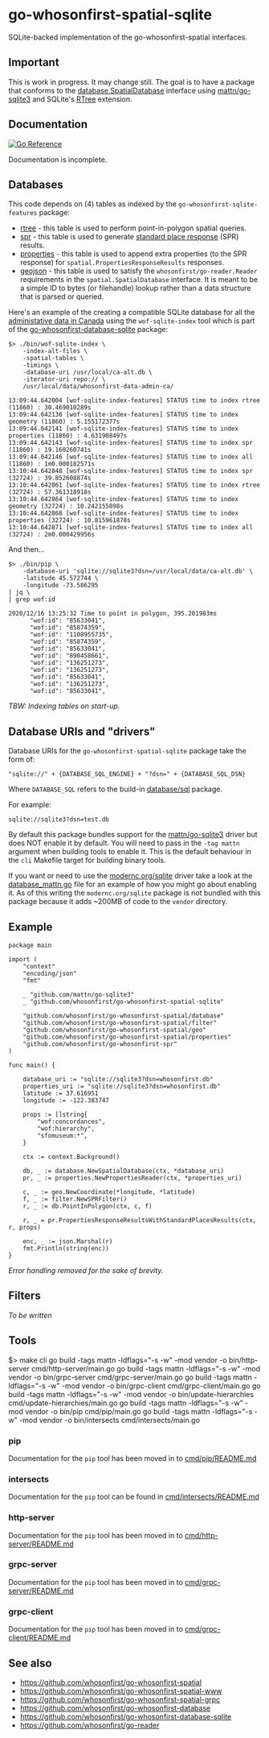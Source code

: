 # go-whosonfirst-spatial-sqlite

SQLite-backed implementation of the go-whosonfirst-spatial interfaces.

## Important

This is work in progress. It may change still. The goal is to have a package that conforms to the [database.SpatialDatabase](https://github.com/whosonfirst/go-whosonfirst-spatial#spatialdatabase) interface using [mattn/go-sqlite3](https://github.com/mattn/go-sqlite3) and SQLite's [RTree](https://www.sqlite.org/rtree.html) extension.

## Documentation

[![Go Reference](https://pkg.go.dev/badge/github.com/whosonfirst/go-whosonfirst-spatial-sqlite.svg)](https://pkg.go.dev/github.com/whosonfirst/go-whosonfirst-spatial-sqlite)

Documentation is incomplete.

## Databases

This code depends on (4) tables as indexed by the `go-whosonfirst-sqlite-features` package:

* [rtree](https://github.com/whosonfirst/go-whosonfirst-sqlite-features#rtree) - this table is used to perform point-in-polygon spatial queries.
* [spr](https://github.com/whosonfirst/go-whosonfirst-sqlite-features#spr) - this table is used to generate [standard place response](#) (SPR) results.
* [properties](https://github.com/whosonfirst/go-whosonfirst-sqlite-features#properties) - this table is used to append extra properties (to the SPR response) for `spatial.PropertiesResponseResults` responses.
* [geojson](https://github.com/whosonfirst/go-whosonfirst-sqlite-features#geojson) - this table is used to satisfy the `whosonfirst/go-reader.Reader` requirements in the `spatial.SpatialDatabase` interface. It is meant to be a simple ID to bytes (or filehandle) lookup rather than a data structure that is parsed or queried.

Here's an example of the creating a compatible SQLite database for all the [administative data in Canada](https://github.com/whosonfirst-data/whosonfirst-data-admin-ca) using the `wof-sqlite-index` tool which is part of the [go-whosonfirst-database-sqlite](https://github.com/whosonfirst/go-whosonfirst-database-sqlite) package:

```
$> ./bin/wof-sqlite-index \
	-index-alt-files \
	-spatial-tables \
	-timings \
	-database-uri /usr/local/ca-alt.db \
	-iterator-uri repo:// \
	/usr/local/data/whosonfirst-data-admin-ca/

13:09:44.642004 [wof-sqlite-index-features] STATUS time to index rtree (11860) : 30.469010289s
13:09:44.642136 [wof-sqlite-index-features] STATUS time to index geometry (11860) : 5.155172377s
13:09:44.642141 [wof-sqlite-index-features] STATUS time to index properties (11860) : 4.631908497s
13:09:44.642143 [wof-sqlite-index-features] STATUS time to index spr (11860) : 19.160260741s
13:09:44.642146 [wof-sqlite-index-features] STATUS time to index all (11860) : 1m0.000182571s
13:10:44.642848 [wof-sqlite-index-features] STATUS time to index spr (32724) : 39.852608874s
13:10:44.642861 [wof-sqlite-index-features] STATUS time to index rtree (32724) : 57.361318918s
13:10:44.642864 [wof-sqlite-index-features] STATUS time to index geometry (32724) : 10.242155898s
13:10:44.642868 [wof-sqlite-index-features] STATUS time to index properties (32724) : 10.815961878s
13:10:44.642871 [wof-sqlite-index-features] STATUS time to index all (32724) : 2m0.000429956s
```

And then...

```
$> ./bin/pip \
	-database-uri 'sqlite://sqlite3?dsn=/usr/local/data/ca-alt.db' \
	-latitude 45.572744 \
	-longitude -73.586295
| jq \
| grep wof:id

2020/12/16 13:25:32 Time to point in polygon, 395.201983ms
      "wof:id": "85633041",
      "wof:id": "85874359",
      "wof:id": "1108955735",
      "wof:id": "85874359",
      "wof:id": "85633041",
      "wof:id": "890458661",
      "wof:id": "136251273",
      "wof:id": "136251273",
      "wof:id": "85633041",
      "wof:id": "136251273",
      "wof:id": "85633041",
```

_TBW: Indexing tables on start-up._

## Database URIs and "drivers"

Database URIs for the `go-whosonfirst-spatial-sqlite` package take the form of:

```
"sqlite://" + {DATABASE_SQL_ENGINE} + "?dsn=" + {DATABASE_SQL_DSN}
```

Where `DATABASE_SQL` refers to the build-in [database/sql](https://pkg.go.dev/database/sql) package.

For example:

```
sqlite://sqlite3?dsn=test.db
```

By default this package bundles support for the [mattn/go-sqlite3](https://github.com/mattn/go-sqlite3) driver but does NOT enable it by default. You will need to pass in the `-tag mattn` argument when building tools to enable it. This is the default behaviour in the `cli` Makefile target for building binary tools.

If you want or need to use the [modernc.org/sqlite](https://pkg.go.dev/modernc.org/sqlite) driver take a look at the [database_mattn.go](database_mattn.go) file for an example of how you might go about enabling it. As of this writing the `modernc.org/sqlite` package is not bundled with this package because it adds ~200MB of code to the `vendor` directory.

## Example

```
package main

import (
	"context"
	"encoding/json"
	"fmt"

	_ "github.com/mattn/go-sqlite3"
	_ "github.com/whosonfirst/go-whosonfirst-spatial-sqlite"
	
	"github.com/whosonfirst/go-whosonfirst-spatial/database"
	"github.com/whosonfirst/go-whosonfirst-spatial/filter"
	"github.com/whosonfirst/go-whosonfirst-spatial/geo"
	"github.com/whosonfirst/go-whosonfirst-spatial/properties"
	"github.com/whosonfirst/go-whosonfirst-spr"
)

func main() {

	database_uri := "sqlite://sqlite3?dsn=whosonfirst.db"
	properties_uri := "sqlite://sqlite3?dsn=whosonfirst.db"
	latitude := 37.616951
	longitude := -122.383747

	props := []string{
		"wof:concordances",
		"wof:hierarchy",
		"sfomuseum:*",
	}

	ctx := context.Background()
	
	db, _ := database.NewSpatialDatabase(ctx, *database_uri)
	pr, _ := properties.NewPropertiesReader(ctx, *properties_uri)
	
	c, _ := geo.NewCoordinate(*longitude, *latitude)
	f, _ := filter.NewSPRFilter()
	r, _ := db.PointInPolygon(ctx, c, f)

	r, _ = pr.PropertiesResponseResultsWithStandardPlacesResults(ctx, r, props)

	enc, _ := json.Marshal(r)
	fmt.Println(string(enc))
}
```

_Error handling removed for the sake of brevity._

## Filters

_To be written_

## Tools

$> make cli
go build -tags mattn -ldflags="-s -w" -mod vendor -o bin/http-server cmd/http-server/main.go
go build -tags mattn -ldflags="-s -w" -mod vendor -o bin/grpc-server cmd/grpc-server/main.go
go build -tags mattn -ldflags="-s -w" -mod vendor -o bin/grpc-client cmd/grpc-client/main.go
go build -tags mattn -ldflags="-s -w" -mod vendor -o bin/update-hierarchies cmd/update-hierarchies/main.go
go build -tags mattn -ldflags="-s -w" -mod vendor -o bin/pip cmd/pip/main.go
go build -tags mattn -ldflags="-s -w" -mod vendor -o bin/intersects cmd/intersects/main.go

### pip

Documentation for the `pip` tool has been moved in to [cmd/pip/README.md](cmd/pip/README.md)

### intersects

Documentation for the `pip` tool can be found in [cmd/intersects/README.md](cmd/intersects/README.md)

### http-server

Documentation for the `pip` tool has been moved in to [cmd/http-server/README.md](cmd/http-server/README.md)

### grpc-server

Documentation for the `pip` tool has been moved in to [cmd/grpc-server/README.md](cmd/grpc-server/README.md)

### grpc-client

Documentation for the `pip` tool has been moved in to [cmd/grpc-client/README.md](cmd/grpc-client/README.md)

## See also

* https://github.com/whosonfirst/go-whosonfirst-spatial
* https://github.com/whosonfirst/go-whosonfirst-spatial-www
* https://github.com/whosonfirst/go-whosonfirst-spatial-grpc
* https://github.com/whosonfirst/go-whosonfirst-database
* https://github.com/whosonfirst/go-whosonfirst-database-sqlite
* https://github.com/whosonfirst/go-reader
